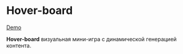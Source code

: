 # Hover-board

[Demo](https://nekrasovanatalya.github.io/Hover-board/)

**Hover-board** визуальная мини-игра с динамической генерацией контента.
